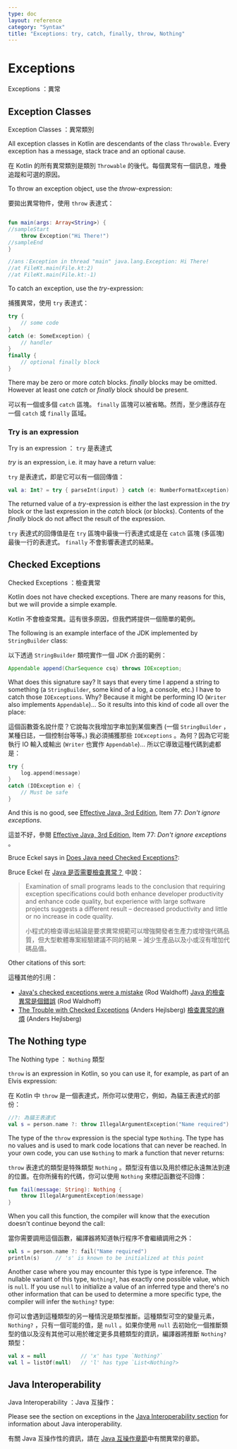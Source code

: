 ```yaml
---
type: doc
layout: reference
category: "Syntax"
title: "Exceptions: try, catch, finally, throw, Nothing"
---
```


# Exceptions

Exceptions ：異常

## Exception Classes

Exception Classes ：異常類別

All exception classes in Kotlin are descendants of the class `Throwable`. Every exception has a message, stack trace and an optional cause.

在 Kotlin 的所有異常類別是類別 `Throwable` 的後代。每個異常有一個訊息，堆疊追蹤和可選的原因。

To throw an exception object, use the *throw*-expression:

要拋出異常物件，使用 `throw` 表達式：

``` kotlin

fun main(args: Array<String>) {
//sampleStart
    throw Exception("Hi There!")
//sampleEnd
}

//ans：Exception in thread "main" java.lang.Exception: Hi There!
//at FileKt.main(File.kt:2)
//at FileKt.main(File.kt:-1)
```

To catch an exception, use the *try*-expression:

捕獲異常，使用 `try` 表達式：

``` kotlin
try {
    // some code
}
catch (e: SomeException) {
    // handler
}
finally {
    // optional finally block
}
```

There may be zero or more *catch* blocks. *finally* blocks may be omitted. However at least one *catch* or *finally* block should be present.

可以有一個或多個 `catch` 區塊。 `finally` 區塊可以被省略。然而，至少應該存在一個 `catch` 或 `finally` 區域。

### Try is an expression

Try is an expression ： `try` 是表達式

*try* is an expression, i.e. it may have a return value:

`try` 是表達式，即是它可以有一個回傳值：

``` kotlin
val a: Int? = try { parseInt(input) } catch (e: NumberFormatException) { null }
```

The returned value of a *try*-expression is either the last expression in the *try* block or the last expression in the *catch* block (or blocks). Contents of the *finally* block do not affect the result of the expression.

`try` 表達式的回傳值是在 `try` 區塊中最後一行表達式或是在 `catch` 區塊 (多區塊) 最後一行的表達式。 `finally` 不會影響表達式的結果。

## Checked Exceptions

Checked Exceptions ：檢查異常

Kotlin does not have checked exceptions. There are many reasons for this, but we will provide a simple example.

Kotlin 不會檢查常異。這有很多原因，但我們將提供一個簡單的範例。

The following is an example interface of the JDK implemented by `StringBuilder` class:

以下透過 `StringBuilder` 類唍實作一個 JDK 介面的範例：

``` java
Appendable append(CharSequence csq) throws IOException;
```

What does this signature say? It says that every time I append a string to something (a `StringBuilder`, some kind of a log, a console, etc.) I have to catch those `IOExceptions`. Why? Because it might be performing IO (`Writer` also implements `Appendable`)... So it results into this kind of code all over the place:

這個函數簽名說什麼？它說每次我增加字串加到某個東西 (一個 `StringBuilder` ，某種日誌，一個控制台等等。) 我必須捕獲那些 `IOExceptions` 。為何？因為它可能執行 IO 輸入或輸出 (`Writer` 也實作 `Appendable`)... 所以它導致這種代碼到處都是：

``` kotlin
try {
    log.append(message)
}
catch (IOException e) {
    // Must be safe
}
```

And this is no good, see [Effective Java, 3rd Edition](http://www.oracle.com/technetwork/java/effectivejava-136174.html), Item 77: *Don't ignore exceptions*.

這並不好，參閱 [Effective Java, 3rd Edition](http://www.oracle.com/technetwork/java/effectivejava-136174.html), Item 77: *Don't ignore exceptions* 。

Bruce Eckel says in [Does Java need Checked Exceptions?](http://www.mindview.net/Etc/Discussions/CheckedExceptions):

Bruce Eckel 在 [Java 是否需要檢查異常？](http://www.mindview.net/Etc/Discussions/CheckedExceptions) 中說：

> Examination of small programs leads to the conclusion that requiring exception specifications could both enhance developer productivity and enhance code quality, but experience with large software projects suggests a different result – decreased productivity and little or no increase in code quality.
>
> 小程式的檢查導出結論是要求異常規範可以增強開發者生產力或增強代碼品質，但大型軟體專案經驗建議不同的結果 – 減少生產品以及小或沒有增加代碼品值。

Other citations of this sort:

這種其他的引用：

* [Java's checked exceptions were a mistake](http://radio-weblogs.com/0122027/stories/2003/04/01/JavasCheckedExceptionsWereAMistake.html) (Rod Waldhoff)
  [Java 的檢查異常是個錯誤](http://radio-weblogs.com/0122027/stories/2003/04/01/JavasCheckedExceptionsWereAMistake.html) (Rod Waldhoff)
* [The Trouble with Checked Exceptions](http://www.artima.com/intv/handcuffs.html) (Anders Hejlsberg)
  [檢查異常的麻煩](http://www.artima.com/intv/handcuffs.html) (Anders Hejlsberg)

## The Nothing type

The Nothing type ： `Nothing` 類型

`throw` is an expression in Kotlin, so you can use it, for example, as part of an Elvis expression:

在 Kotlin 中 `throw` 是一個表達式，所你可以使用它，例如，為貓王表達式的部份：

``` kotlin
//?: 為貓王表達式
val s = person.name ?: throw IllegalArgumentException("Name required")
```
The type of the `throw` expression is the special type `Nothing`.  The type has no values and is used to mark code locations that can never be reached. In your own code, you can use `Nothing` to mark a function that never returns:

`throw` 表達式的類型是特殊類型 `Nothing` 。類型沒有值以及用於標記永遠無法到達的位置。在你所擁有的代碼，你可以使用 `Nothing` 來標記函數從不回傳：

``` kotlin
fun fail(message: String): Nothing {
    throw IllegalArgumentException(message)
}
```

When you call this function, the compiler will know that the execution doesn't continue beyond the call:

當你需要調用這個函數，編譯器將知道執行程序不會繼續調用之外：

``` kotlin
val s = person.name ?: fail("Name required")
println(s)     // 's' is known to be initialized at this point
```

Another case where you may encounter this type is type inference. The nullable variant of this type, `Nothing?`, has exactly one possible value, which is `null`. If you use `null` to initialize a value of an inferred type and there's no other information that can be used to determine a more specific type, the compiler will infer the `Nothing?` type:

你可以會遇到這種類型的另一種情況是類型推斷。這種類型可空的變量元素， `Nothing?` ，只有一個可能的值，是 `null` 。如果你使用 `null` 去初始化一個推斷類型的值以及沒有其他可以用於確定更多具體類型的資訊，編譯器將推斷 `Nothing?` 類型：

``` kotlin
val x = null           // 'x' has type `Nothing?`
val l = listOf(null)   // 'l' has type `List<Nothing?>
```

## Java Interoperability

Java Interoperability ：Java 互操作：

Please see the section on exceptions in the [Java Interoperability section](java-interop.md) for information about Java interoperability.

有關 Java 互操作性的資訊，請在 [Java 互操作章節](java-interop.md)中有關異常的章節。